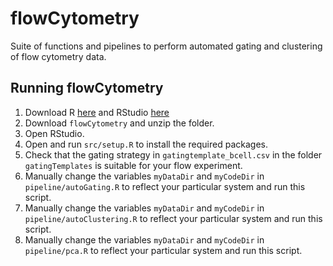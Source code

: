 # flowCytometry

Suite of functions and pipelines to perform automated gating and clustering of flow cytometry data.

## Running flowCytometry

1. Download R [here](http://star-www.st-andrews.ac.uk/cran/) and RStudio [here](https://www.rstudio.com/products/rstudio/download3/)
2. Download ```flowCytometry``` and unzip the folder.
3. Open RStudio.
3. Open and run ```src/setup.R``` to install the required packages.
4. Check that the gating strategy in ```gatingtemplate_bcell.csv``` in the folder ```gatingTemplates``` is suitable for your flow experiment.
5. Manually change the variables ```myDataDir``` and ```myCodeDir``` in ```pipeline/autoGating.R``` to reflect your particular system and run this script.
6. Manually change the variables ```myDataDir``` and ```myCodeDir``` in ```pipeline/autoClustering.R``` to reflect your particular system and run this script.
7. Manually change the variables ```myDataDir``` and ```myCodeDir``` in ```pipeline/pca.R``` to reflect your particular system and run this script.